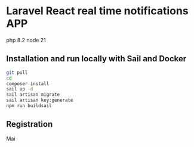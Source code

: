 # Laravel React real time notifications APP

php 8.2
node 21

## Installation and run locally with Sail and Docker

```bash
git pull 
cd 
composer install
sail up -d
sail artisan migrate
sail artisan key:generate
npm run buildsail
```

## Registration

Mai
